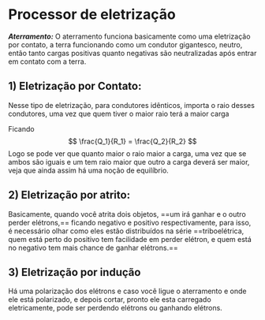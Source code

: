 # Processor de eletrização

***Aterramento:*** O aterramento funciona basicamente como uma eletrização por contato, a terra funcionando como um condutor gigantesco, neutro, então tanto cargas positivas quanto negativas são neutralizadas após entrar em contato com a terra.

## 1) Eletrização por Contato:

Nesse tipo de eletrização, para condutores idênticos, importa o raio desses condutores, uma vez que quem tiver o maior raio terá a maior carga

Ficando 
$$
\frac{Q_1}{R_1} = \frac{Q_2}{R_2}
$$
Logo se pode ver que quanto maior o raio maior a carga, uma vez que se ambos são iguais e um tem raio maior que outro a carga deverá ser maior, veja que ainda assim há uma noção de equilíbrio.


## 2) Eletrização por atrito:

Basicamente, quando você atrita dois objetos, ==um irá ganhar e o outro perder elétrons,== ficando negativo e positivo respectivamente, para isso, é necessário olhar como eles estão distribuídos na série ==triboelétrica, quem está perto do positivo tem facilidade em perder elétron, e quem está no negativo tem mais chance de ganhar elétrons.==


## 3) Eletrização por indução

Há uma polarização dos elétrons e caso você ligue o aterramento e onde ele está polarizado, e depois cortar, pronto ele esta carregado eletricamente, pode ser perdendo elétrons ou ganhando elétrons. 
